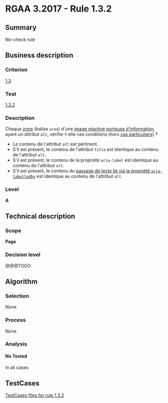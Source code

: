 # RGAA 3.2017 - Rule 1.3.2

## Summary
No-check rule


## Business description

### Criterion
[1.3](http://references.modernisation.gouv.fr/rgaa-accessibilite/criteres.html#crit-1-3)

### Test
[1.3.2](http://references.modernisation.gouv.fr/rgaa-accessibilite/criteres.html#test-1-3-2)

### Description
<div lang="fr">Chaque <a href="http://references.modernisation.gouv.fr/rgaa-accessibilite/glossaire.html#zone-dune-image-ractive">zone</a> (balise <code lang="en">area</code>) d'une <a href="http://references.modernisation.gouv.fr/rgaa-accessibilite/glossaire.html#image-ractive">image r&#xE9;active</a> <a href="http://references.modernisation.gouv.fr/rgaa-accessibilite/glossaire.html#image-porteuse-dinformation">porteuse d'information</a>, ayant un attribut <code lang="en">alt</code>, v&#xE9;rifie-t-elle ces conditions (hors <a href="http://references.modernisation.gouv.fr/rgaa-accessibilite/cas-particuliers.html#cp-1-3" title="Cas particuliers pour le crit&#xE8;re 1.3">cas particuliers</a>)&nbsp;? <ul><li>Le contenu de l'attribut <code lang="en">alt</code> est pertinent.</li> <li>S'il est pr&#xE9;sent, le contenu de l'attribut <code lang="en">title</code> est identique au contenu de l'attribut <code lang="en">alt</code>.</li> <li>S'il est pr&#xE9;sent, le contenu de la propri&#xE9;t&#xE9; <code lang="en">aria-label</code> est identique au contenu de l'attribut <code lang="en">alt</code>.</li> <li>S'il est pr&#xE9;sent, le contenu du <a href="http://references.modernisation.gouv.fr/rgaa-accessibilite/glossaire.html#passage-texte-aria">passage de texte li&#xE9; via la propri&#xE9;t&#xE9; <code lang="en">aria-labelledby</code></a> est identique au contenu de l'attribut <code lang="en">alt</code>.</li> </ul></div>

### Level
**A**


## Technical description

### Scope
**Page**

### Decision level
@@@TODO


## Algorithm

### Selection
None

### Process
None

### Analysis

#### No Tested
In all cases


##  TestCases

[TestCases files for rule 1.3.2](https://github.com/Asqatasun/Asqatasun/tree/develop/rules/rules-rgaa3.2017/src/test/resources/testcases/rgaa32017/Rgaa32017Rule010302/)


